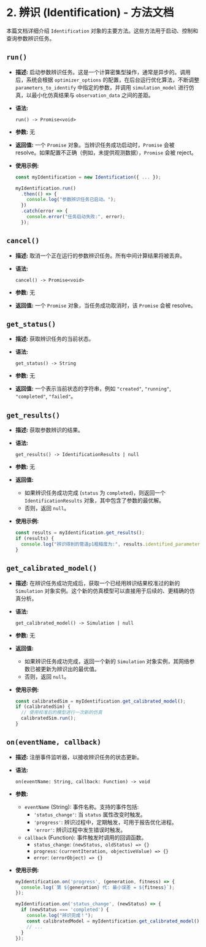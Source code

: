 # 2. 辨识 (Identification) - 方法文档

本篇文档详细介绍 `Identification` 对象的主要方法。这些方法用于启动、控制和查询参数辨识任务。

## `run()`

*   **描述:**
    启动参数辨识任务。这是一个计算密集型操作，通常是异步的。调用后，系统会根据 `optimizer_options` 的配置，在后台运行优化算法，不断调整 `parameters_to_identify` 中指定的参数，并调用 `simulation_model` 进行仿真，以最小化仿真结果与 `observation_data` 之间的差距。

*   **语法:**
    ```
    run() -> Promise<void>
    ```

*   **参数:**
    无

*   **返回值:**
    一个 `Promise` 对象。当辨识任务成功启动时，`Promise` 会被 resolve。如果配置不正确（例如，未提供观测数据），`Promise` 会被 reject。

*   **使用示例:**
    ```javascript
    const myIdentification = new Identification({ ... });

    myIdentification.run()
      .then(() => {
        console.log("参数辨识任务已启动。");
      })
      .catch(error => {
        console.error("任务启动失败:", error);
      });
    ```

## `cancel()`

*   **描述:**
    取消一个正在运行的参数辨识任务。所有中间计算结果将被丢弃。

*   **语法:**
    ```
    cancel() -> Promise<void>
    ```

*   **参数:**
    无

*   **返回值:**
    一个 `Promise` 对象，当任务成功取消时，该 `Promise` 会被 resolve。

## `get_status()`

*   **描述:**
    获取辨识任务的当前状态。

*   **语法:**
    ```
    get_status() -> String
    ```

*   **参数:**
    无

*   **返回值:**
    一个表示当前状态的字符串，例如 `"created"`, `"running"`, `"completed"`, `"failed"`。

## `get_results()`

*   **描述:**
    获取参数辨识的结果。

*   **语法:**
    ```
    get_results() -> IdentificationResults | null
    ```

*   **参数:**
    无

*   **返回值:**
    *   如果辨识任务成功完成 (`status` 为 `completed`)，则返回一个 `IdentificationResults` 对象，其中包含了参数的最优解。
    *   否则，返回 `null`。

*   **使用示例:**
    ```javascript
    const results = myIdentification.get_results();
    if (results) {
      console.log("辨识得到的管道p1粗糙度为:", results.identified_parameters[0].optimal_value);
    }
    ```

## `get_calibrated_model()`

*   **描述:**
    在辨识任务成功完成后，获取一个已经用辨识结果校准过的新的 `Simulation` 对象实例。这个新的仿真模型可以直接用于后续的、更精确的仿真分析。

*   **语法:**
    ```
    get_calibrated_model() -> Simulation | null
    ```

*   **参数:**
    无

*   **返回值:**
    *   如果辨识任务成功完成，返回一个新的 `Simulation` 对象实例，其网络参数已被更新为辨识出的最优值。
    *   否则，返回 `null`。

*   **使用示例:**
    ```javascript
    const calibratedSim = myIdentification.get_calibrated_model();
    if (calibratedSim) {
      // 使用校准后的模型进行一次新的仿真
      calibratedSim.run();
    }
    ```

## `on(eventName, callback)`

*   **描述:**
    注册事件监听器，以接收辨识任务的状态更新。

*   **语法:**
    ```
    on(eventName: String, callback: Function) -> void
    ```

*   **参数:**
    *   `eventName` (String): 事件名称。支持的事件包括:
        *   `'status_change'`: 当 `status` 属性改变时触发。
        *   `'progress'`: 辨识过程中，定期触发，可用于报告优化进程。
        *   `'error'`: 辨识过程中发生错误时触发。
    *   `callback` (Function): 事件触发时调用的回调函数。
        *   `status_change`: `(newStatus, oldStatus) => {}`
        *   `progress`: `(currentIteration, objectiveValue) => {}`
        *   `error`: `(errorObject) => {}`

*   **使用示例:**
    ```javascript
    myIdentification.on('progress', (generation, fitness) => {
      console.log(`第 ${generation} 代: 最小误差 = ${fitness}`);
    });

    myIdentification.on('status_change', (newStatus) => {
      if (newStatus === 'completed') {
        console.log("辨识完成！");
        const calibratedModel = myIdentification.get_calibrated_model();
        // ...
      }
    });
    ```
